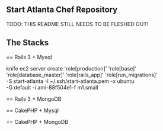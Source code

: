 Start Atlanta Chef Repository
-----------------------------

TODO: THIS README STILL NEEDS TO BE FLESHED OUT!

The Stacks
----------

== Rails 3 + Mysql

knife ec2 server create 'role[production]' 'role[base]' \
  'role[database_master]' 'role[rails_app]' 'role[run_migrations]' \
  -S start-atlanta -I ~/.ssh/start-atlanta.pem -x ubuntu \
  -G default -i ami-88f504e1-f m1.small
  
== Rails 3 + MongoDB

== CakePHP + Mysql

== CakePHP + MongoDB